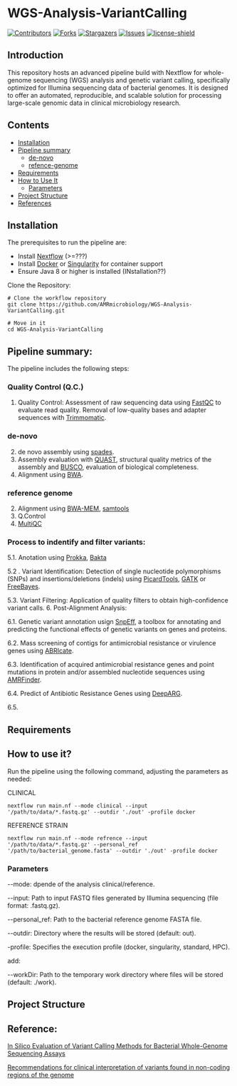 # WGS-Analysis-VariantCalling
[![Contributors][contributors-shield]][contributors-url]
[![Forks][forks-shield]][forks-url]
[![Stargazers][stars-shield]][stars-url]
[![Issues][issues-shield]][issues-url]
[![license-shield]][license-url]

## Introduction
This repository hosts an advanced pipeline build with Nextflow for whole-genome sequencing (WGS) analysis and genetic variant calling, specifically optimized for Illumina sequencing data of bacterial genomes. It is designed to offer an automated, reproducible, and scalable solution for processing large-scale genomic data in clinical microbiology research.

## Contents
- [Installation](#installation)
- [Pipeline summary](#pipelinesummary)
    - [de-novo](#de-novo)
    - [refence-genome](#reference-genome)
- [Requirements](#requirements)
- [How to Use It](#how-to-use-it)
    - [Parameters](#parameters)
- [Project Structure]()
- [References](#reference)

## Installation
The prerequisites to run the pipeline are:
- Install [Nextflow](https://github.com/nextflow-io/nextflow) (>=???)
- Install [Docker](https://github.com/docker/docker-install) or [Singularity](https://github.com/sylabs/singularity-admindocs/blob/main/installation.rst) for container support
- Ensure Java 8 or higher is installed (INstallation??)

Clone the Repository:

```
# Clone the workflow repository
git clone https://github.com/AMRmicrobiology/WGS-Analysis-VariantCalling.git

# Move in it
cd WGS-Analysis-VariantCalling
```

## Pipeline summary:
The pipeline includes the following steps:

### Quality Control (Q.C.)

1. Quality Control: Assessment of raw sequencing data using [FastQC](https://www.bioinformatics.babraham.ac.uk/projects/fastqc/) to evaluate read quality. Removal of low-quality bases and adapter sequences with [Trimmomatic](https://github.com/usadellab/Trimmomatic).

### de-novo

2. de novo assembly using [spades]().
3. Assembly evaluation with [QUAST](https://bioinf.spbau.ru/quast), structural quality metrics of the assembly and [BUSCO](https://github.com/metashot/busco), evaluation of biological completeness.
4. Alignment using [BWA](https://github.com/bwa-mem2/bwa-mem2).


### reference genome

2. Alignment using [BWA-MEM](https://github.com/bwa-mem2/bwa-mem2), [samtools](https://github.com/samtools/samtools) 
3. Q.Control
4. [MultiQC](https://github.com/MultiQC/MultiQC)


### Process to indentify and filter variants:
  5.1.  Anotation using [Prokka](https://github.com/tseemann/prokka), [Bakta](https://github.com/oschwengers/bakta)

  5.2 . Variant Identification: Detection of single nucleotide polymorphisms (SNPs) and insertions/deletions (indels) using [PicardTools](), [GATK](https://github.com/broadinstitute/gatk) or [FreeBayes](https://github.com/freebayes/freebayes).

  5.3. Variant Filtering: Application of quality filters to obtain high-confidence variant calls.
6. Post-Alignment Analysis:

  6.1. Genetic variant annotation usign [SnpEff](http://pcingola.github.io/SnpEff/), a toolbox for annotating and predicting the functional effects of genetic variants on genes and proteins.

  6.2. Mass screening of contigs for antimicrobial resistance or virulence genes using [ABRIcate](https://github.com/tseemann/abricate).

  6.3. Identification of acquired antimicrobial resistance genes and point mutations in protein and/or assembled nucleotide sequences using [AMRFinder](https://github.com/ncbi/amr).

  6.4. Predict of Antibiotic Resistance Genes using [DeepARG](https://github.com/gaarangoa/deeparg).

  6.5. 

## Requirements


## How to use it?
Run the pipeline using the following command, adjusting the parameters as needed:

CLINICAL

```
nextflow run main.nf --mode clinical --input '/path/to/data/*.fastq.gz' --outdir './out' -profile docker
```

REFERENCE STRAIN

```
nextflow run main.nf --mode refrence --input '/path/to/data/*.fastq.gz' --personal_ref '/path/to/bacterial_genome.fasta' --outdir './out' -profile docker
```

### Parameters

--mode: dpende of the analysis clinical/reference.

--input: Path to input FASTQ files generated by Illumina sequencing (file format: .fastq.gz).

--personal_ref: Path to the bacterial reference genome FASTA file.

--outdir: Directory where the results will be stored (default: out).

-profile: Specifies the execution profile (docker, singularity, standard, HPC).

add:

--workDir: Path to the temporary work directory where files will be stored (default: ./work).



## Project Structure


[contributors-shield]: https://img.shields.io/github/contributors/jimmlucas/DIvergenceTimes.svg?style=for-the-badge
[contributors-url]: https://github.com/jimmlucas/DIvergenceTimes/graphs/contributors

[forks-shield]: https://img.shields.io/github/forks/jimmlucas/DIvergenceTimes.svg?style=for-the-badge
[forks-url]: https://github.com/jimmlucas/DIvergenceTimes/network/members

[stars-shield]: https://img.shields.io/github/stars/jimmlucas/DIvergenceTimes.svg?style=for-the-badge
[stars-url]: https://github.com/gjimmlucas/DIvergenceTimes/stargazers

[issues-shield]: https://img.shields.io/github/issues/jimmlucas/DIvergenceTimes.svg?style=for-the-badge
[issues-url]: https://github.com/jimmlucas/DIvergenceTimes/issues

[license-shield]: https://img.shields.io/github/license/jimmlucas/DIvergenceTimes.svg?style=for-the-badge
[license-url]: https://github.com/jimmlucas/DIvergenceTimes/blob/master/LICENSE.txt

## Reference:

[In Silico Evaluation of Variant Calling Methods for Bacterial Whole-Genome Sequencing Assays](https://www.ncbi.nlm.nih.gov/pmc/articles/PMC10446864/)

[Recommendations for clinical interpretation of variants found in non-coding regions of the genome](https://www.ncbi.nlm.nih.gov/pmc/articles/PMC9295495/)












